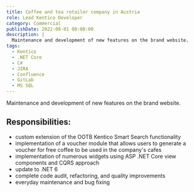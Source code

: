 ```yaml
---
title: Coffee and tea retailer company in Austria
role: Lead Kentico Developer
category: Commercial
publishDate: 2022-08-01 00:00:00
description: |
  Maintenance and development of new features on the brand website.
tags:
  - Kentico
  - .NET Core
  - C#
  - JIRA
  - Confluence
  - GitLab
  - MS SQL
---
```


Maintenance and development of new features on the brand website.

## Responsibilities:
* custom extension of the OOTB Kentico Smart Search functionality
* implementation of a voucher module that allows users to generate a voucher for free coffee to be used in the company's cafes
* implementation of numerous widgets using ASP .NET Core view components and CQRS approach
* update to .NET 6
* complete code audit, refactoring, and quality improvements
* everyday maintenance and bug fixing